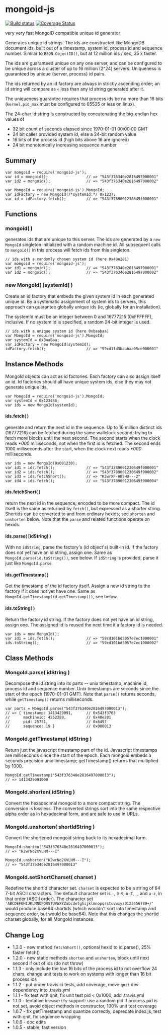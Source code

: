 mongoid-js
==========
[![Build status](https://travis-ci.org/andrasq/node-mongoid-js.svg?branch=master)](https://travis-ci.org/andrasq/node-mongoid-js?branch=master)
[![Coverage Status](https://coveralls.io/repos/github/andrasq/node-mongoid-js/badge.svg?branch=master)](https://coveralls.io/github/andrasq/node-mongoid-js?branch=master)

very very fast MongoID compatible unique id generator

Generates unique id strings.  The ids are constructed like MongoDB document ids,
built out of a timestamp, system id, process id and sequence number.  Similar
to `BSON.ObjectID()`, but at 12 million ids / sec, 35 x faster.

The ids are guaranteed unique on any one server, and can be configured
to be unique across a cluster of up to 16 million (2^24) servers.
Uniqueness is guaranteed by unique {server, process} id pairs.

The ids returned by an id factory are always in strictly ascending order;
an id string will compare as `<` less than any id string generated after it.

The uniqueness guarantee requires that process ids be no more than 16 bits
(`kernel.pid_max` must be configured to 65535 or less on linux).

The 24-char id string is constructed by concatenating the big-endian hex values of
- 32 bit count of seconds elapsed since 1970-01-01 00:00:00 GMT
- 24 bit caller provided system id, else a 24-bit random value
- 16 bits of the process id (high bits above 16 are ignored)
- 24 bit monotonically increasing sequence number


## Summary

    var mongoid = require('mongoid-js');
    var id = mongoid();                 // => "543f376340e2816497000001"
    var id2 = mongoid();                // => "543f376340e2816497000002"

    var MongoId = require('mongoid-js').MongoId;
    var idFactory = new MongoId(/*systemId:*/ 0x123);
    var id = idFactory.fetch();         // => "543f3789001230649f000001"


## Functions

### mongoid( )

generates ids that are unique to this server.  The ids are generated by a
`new MongoId` singleton initialized with a random machine id.  All subsequent calls
to `mongoid()` in this process will fetch ids from this singleton.

    // ids with a randomly chosen system id (here 0x40e281)
    var mongoid = require('mongoid-js');
    var id1 = mongoid();                // => "543f376340e2816497000001"
    var id2 = mongoid();                // => "543f376340e2816497000002"

### new MongoId( [systemId] )

Create an id factory that embeds the given system id in each generated unique id.
By a systematic assignment of system ids to servers, this approach can guarantee
globally unique ids (ie, globally for an installation).

The systemId must be an integer between 0 and 16777215 (0xFFFFFF), inclusive.
If no system id is specified, a random 24-bit integer is used.

    // ids with a unique system id (here 0xbaabaa)
    var MongoId = require('mongoid-js').MongoId;
    var systemId = 0xBaaBaa;
    var idFactory = new MongoId(systemId);
    idFactory.fetch();                  // => "59cd11d3baabaa05ce000001"

## Instance Methods

MongoId objects can act as id factories.  Each factory can also assign itself an id.
Id factories should all have unique system ids, else they may not generate unique ids.

    var MongoId = require('mongoid-js').MongoId;
    var systemId = 0x123456;
    var ids = new MongoId(systemId);

#### ids.fetch( )

generate and return the next id in the sequence.  Up to 16 million distinct
ids (16777216) can be fetched during the same wallclock second; trying to
fetch more blocks until the next second.  The second starts when the clock reads _*000_
milliseconds, not when the first id is fetched.  The second ends 1000
milliseconds after the start, when the clock next reads _*000_ milliseconds.

    var ids = new MongoId(0x001230);
    var id1 = ids.fetch();              // => "543f3789001230649f000001"
    var id2 = ids.fetch();              // => "543f3789001230649f000002"
    var id3 = ids.fetchShort();         // => "K2wrXF-HB5HU---2"
    var id4 = ids.fetch();              // => "543f3789001230649f000004"

#### ids.fetchShort( )

return the next id in the sequence, encoded to be more compact.  The id itself is the same as
returned by `fetch()`, but expressed as a shorter string.  Shortids can be converted to and
from ordinary hexids; see `shorten` and `unshorten` below.  Note that the `parse` and related
functions operate on hexids.

#### ids.parse( [idString] )

With no `idString`, parse the factory's (id object's) built-in id.  If the factory does not
yet have an id string, assign one.  Same as `MongoId.parse(id.toString())`, see below.  If
`idString` is provided, parse it just like `MongoId.parse`.

#### ids.getTimestamp( )

Get the timestamp of the id factory itself.  Assign a new id string to the factory if it
does not yet have one.  Same as `MongoId.getTimestamp(id.getTimestamp())`, see below.

#### ids.toString( )

Return the factory id string.  If the factory does not yet have an id string,
assign one.  The assigned id is reused the next time it a factory id is needed.

    var ids = new MongoId();
    var id1 = ids.fetch();              // => "59cd101bd5057e7ec1000001"
    ids.toString();                     // => "59cd101bd5057e7ec1000002"


## Class Methods

### MongoId.parse( idString )

Decompose the id string into its parts -- unix timestamp, machine id,
process id and sequence number.  Unix timestamps are seconds since the
start of the epoch (1970-01-01 GMT).  Note that `parse()` returns seconds,
while `getTimestamp()` returns milliseconds.

    var parts = MongoId.parse("543f376340e2816497000013");
    // => { timestamp: 1413429091,      // 0x543f3763
    //      machineid: 4252289,         // 0x40e281
    //      pid: 25751,                 // 0x6497
    //      sequence: 19 }              // 0x000013

### MongoId.getTimestamp( idString )

Return just the javascript timestamp part of the id.  Javascript timestamps
are milliseconds since the start of the epoch.  Each mongoid embeds a seconds
precision unix timestamp; getTimestamp() returns that multiplied by 1000.

    MongoId.getTimestamp("543f376340e2816497000013");
    // => 1413429091000

### MongoId.shorten( idString )

Convert the hexadecimal mongoid to a more compact string.  The conversion is lossless.
The converted strings sort into the same respective alpha order as in hexadecimal form, and
are safe to use in URLs.

### MongoId.unshorten( shortIdString )

Convert the shortened mongoid string back to its hexadecimal form.

    MongoId.shorten("543f376340e2816497000013");
    // => "K2wrNo2XVLHM---I"

    MongoId.unshorten("K2wrNo2XVLHM---I");
    // => "543f376340e2816497000013"

### MongoId.setShortCharset( charset )

Redefine the shortid character set.  `charset` is expected to be a string of 64 7-bit ASCII characters.
The default character set is `-`, `0-9`, `A-Z`, `_`, and `a-z`, in that order (ASCII order).
The character set `'ABCDEFGHIJKLMNOPQRSTUVWXYZabcdefghijklmnopqrstuvwxyz0123456789+/'` would
produce base64 shortids (which wouldn't sort into timestamp and sequence order, but would be
base64).  Note that this changes the shortid charset globally, for all MongoId instances.


## Change Log

- 1.3.0 - new method `fetchShort()`, optional hexid to id.parse(), 25% faster fetch()
- 1.2.0 - new static methods `shorten` and `unshorten`, block until next second if out of ids (do not throw)
- 1.1.3 - only include the low 16 bits of the process id to not overflow 24 chars,
  change unit tests to work on systems with longer than 16 bit process ids
- 1.1.2 - put under travis ci tests, add coverage,  move `qnit` dev dependency into .travis.yml
- 1.1.1 - fix test with qnit, fix unit test pid < 0x1000, add .travis.yml
- 1.1.0 - tentative `browserify` support: use a random pid if process.pid is not set, avoid object methods in constructor, 100% unit test coverage
- 1.0.7 - fix getTimestamp and quantize correctly, deprecate index.js, test with qnit, fix sequence wrapping
- 1.0.6 - doc edits
- 1.0.5 - stable, fast version

